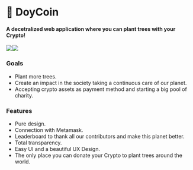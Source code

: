 # :deciduous_tree:  DoyCoin
#### A decetralized web application where you can plant trees with your Crypto!

![](https://img.shields.io/github/stars/srteerra/doycoin)![](https://img.shields.io/github/forks/srteerra/doycoin)

### Goals

- Plant more trees.
- Create an impact in the society taking a continuous care of our planet.
- Accepting crypto assets as payment method and starting a big pool of charity.

### Features

- Pure design.
- Connection with Metamask.
- Leaderboard to thank all our contributors and make this planet better.
- Total transparency.
- Easy UI and a beautiful UX Design.
- The only place you can donate your Crypto to plant trees around the world.
